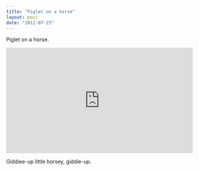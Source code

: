 ```yaml
---
title: "Piglet on a horse"
layout: post
date: "2012-07-23"
---
```


Piglet on a horse.

<div style="padding:56.25% 0 0 0;position:relative;"><iframe src="https://player.vimeo.com/video/993518274?badge=0&amp;autopause=0&amp;player_id=0&amp;app_id=58479" frameborder="0" allow="autoplay; fullscreen; picture-in-picture; clipboard-write" style="position:absolute;top:0;left:0;width:100%;height:100%;" title="tumblr_m7d6w8OCBV1r16syi"></iframe></div><script src="https://player.vimeo.com/api/player.js"></script>

Giddiee-up little horsey, giddie-up.
